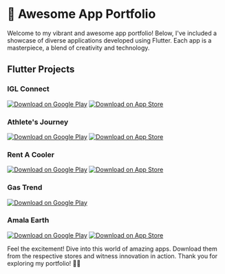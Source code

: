 # 🚀 Awesome App Portfolio

Welcome to my vibrant and awesome app portfolio! Below, I've included a showcase of diverse applications developed using Flutter. Each app is a masterpiece, a blend of creativity and technology.
## Flutter Projects

### IGL Connect
[![Download on Google Play](https://img.shields.io/badge/Download_on_Google_Play-IGL_Connect-green?logo=google-play&logoColor=white&style=for-the-badge)](https://play.google.com/store/apps/details?id=com.CustomerApp)
[![Download on App Store](https://img.shields.io/badge/Download_on_App_Store-IGL_Connect-blue?logo=app-store&logoColor=white&style=for-the-badge)](https://apps.apple.com/in/app/igl-connect/id1147477099)

### Athlete's Journey
[![Download on Google Play](https://img.shields.io/badge/Download_on_Google_Play-Athlete's_Journey-green?logo=google-play&logoColor=white&style=for-the-badge)](https://play.google.com/store/apps/details?id=com.athletesjourney.athletes_journey&hl=en&gl=US)
[![Download on App Store](https://img.shields.io/badge/Download_on_App_Store-Athlete's_Journey-blue?logo=app-store&logoColor=white&style=for-the-badge)](https://apps.apple.com/in/app/athletes-journey/id6448454026)

### Rent A Cooler
[![Download on Google Play](https://img.shields.io/badge/Download_on_Google_Play-Rent_A_Cooler-green?logo=google-play&logoColor=white&style=for-the-badge)](https://play.google.com/store/apps/details?id=com.rentacooler.rentacooler&hl=en_US)
[![Download on App Store](https://img.shields.io/badge/Download_on_App_Store-Rent_A_Cooler-blue?logo=app-store&logoColor=white&style=for-the-badge)](https://apps.apple.com/vn/app/rent-a-cooler/id6449244684)

### Gas Trend
[![Download on Google Play](https://img.shields.io/badge/Download_on_Google_Play-Gas_Trend-green?logo=google-play&logoColor=white&style=for-the-badge)](https://play.google.com/store/apps/details?id=com.prinfotech.gas_trend)

### Amala Earth
[![Download on Google Play](https://img.shields.io/badge/Download_on_Google_Play-Amala_Earth-green?logo=google-play&logoColor=white&style=for-the-badge)](https://play.google.com/store/apps/details?id=com.amala.earth)
[![Download on App Store](https://img.shields.io/badge/Download_on_App_Store-Amala_Earth-blue?logo=app-store&logoColor=white&style=for-the-badge)](https://apps.apple.com/in/app/amala-earth/id1591399697)

Feel the excitement! Dive into this world of amazing apps. Download them from the respective stores and witness innovation in action. Thank you for exploring my portfolio! 🚀✨

